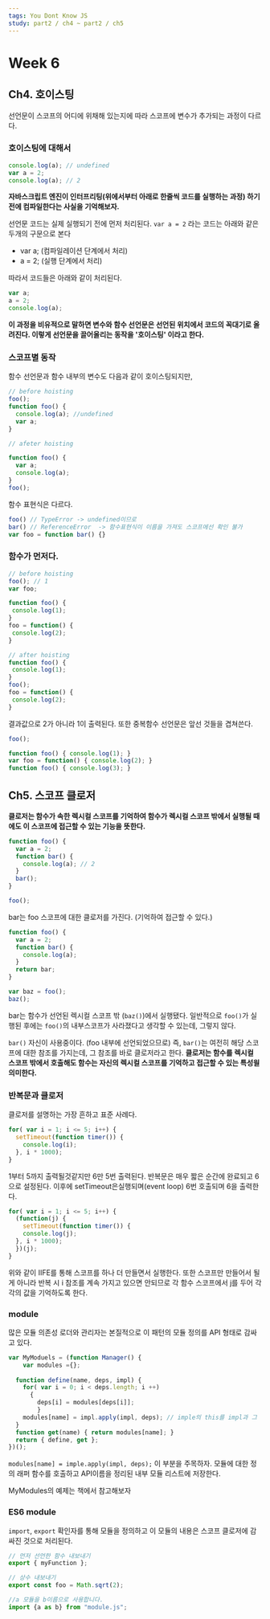 ```yaml
---
tags: You Dont Know JS
study: part2 / ch4 ~ part2 / ch5
---
```


# Week 6

## Ch4. 호이스팅

선언문이 스코프의 어디에 위채해 있는지에 따라 스코프에 변수가 추가되는 과정이 다르다.

### 호이스팅에 대해서

```javascript
console.log(a); // undefined
var a = 2;
console.log(a); // 2
```

**자바스크립트 엔진이 인터프리팅(위에서부터 아래로 한줄씩 코드를 실행하는 과정) 하기전에 컴파일한다는 사실을 기억해보자.**

선언문 코드는 실제 실행되기 전에 먼저 처리된다. `var a = 2` 라는 코드는 아래와 같은 두개의 구문으로 본다

- var a; (컴파일레이션 단계에서 처리)
- a = 2; (실행 단계에서 처리)

따라서 코드들은 아래와 같이 처리된다.

```javascript
var a;
a = 2;
console.log(a);
```

**이 과정을 비유적으로 말하면 변수와 함수 선언문은 선언된 위치에서 코드의 꼭대기로 올려진다. 이렇게 선언문을 끌어올리는 동작을 '호이스팅' 이라고 한다.**

### 스코프별 동작

함수 선언문과 함수 내부의 변수도 다음과 같이 호이스팅되지만,

```javascript
// before hoisting
foo();
function foo() {
  console.log(a); //undefined
  var a;
}

// afeter hoisting

function foo() {
  var a;
  console.log(a);
}
foo();
```



함수 표현식은 다르다.

```javascript
foo() // TypeError -> undefined이므로
bar() // ReferenceError  -> 함수표현식이 이름을 가져도 스코프에선 확인 불가
var foo = function bar() {}
```



### 함수가 먼저다.

 ```javascript
// before hoisting
foo(); // 1
var foo;

function foo() {
  console.log(1);
}
foo = function() {
  console.log(2);
}

// after hoisting
function foo() {
  console.log(1);
}
foo();
foo = function() {
  console.log(2);
}
 ```

결과값으로 2가 아니라 1이 출력된다. 또한 중복함수 선언문은 앞선 것들을 겹쳐쓴다.

```javascript
foo();

function foo() { console.log(1); }
var foo = function() { console.log(2); }
function foo() { console.log(3); }
```



## Ch5. 스코프 클로저

**클로저는 함수가 속한 렉시컬 스코프를 기억하여 함수가 렉시컬 스코프 밖에서 실행될 때에도 이 스코프에 접근할 수 있는 기능을 뜻한다.**

```javascript
function foo() {
  var a = 2;
  function bar() {
    console.log(a); // 2
  }
  bar();
}

foo();
```

bar는 foo 스코프에 대한 클로저를 가진다. (기억하여 접근할 수 있다.)



```javascript
function foo() {
  var a = 2;
  function bar() {
    console.log(a);
  }
  return bar;
}

var baz = foo();
baz(); 
```

bar는 함수가 선언된 렉시컬 스코프 밖 (`baz()`)에서 실행됐다. 일반적으로 `foo()`가 실행된 후에는 `foo()`의 내부스코프가 사라졌다고 생각할 수 있는데, 그렇지 않다.

`bar()` 자신이 사용중이다. (foo 내부에 선언되었으므로) 즉, `bar()`는 여전히 해당 스코프에 대한 참조를 가지는데, 그 참조를 바로 클로저라고 한다. **클로저는 함수를 렉시컬 스코프 밖에서 호출해도 함수는 자신의 렉시컬 스코프를 기억하고 접근할 수 있는 특성읠 의미한다.**



### 반복문과 클로저

 클로저를 설명하는 가장 흔하고 표준 사례다.

```javascript
for( var i = 1; i <= 5; i++) {
  setTimeout(function timer()) {
  	console.log(i);           
  }, i * 1000);
}
```

1부터 5까지 출력될것같지만 6만 5번 출력된다. 반복문은 매우 짧은 순간에 완료되고 6으로 설정된다. 이후에 setTimeout은실행되며(event loop) 6번 호출되며 6을 출력한다.



```javascript
for( var i = 1; i <= 5; i++) {
  (function(j) {
    setTimeout(function timer()) {
  	console.log(j);           
  }, i * 1000);
  })(j);
}
```

위와 같이  IIFE를 통해 스코프를 하나 더 만들면서 실행한다. 또한 스코프만 만들어서 될게 아니라 반복 시 i 참조를 계속 가지고 있으면 안되므로 각 함수 스코프에서 j를 두어 각각의 값을 기억하도록 한다.



### module

많은 모듈 의존성 로더와 관리자는 본질적으로 이 패턴의 모듈 정의를 API 형태로 감싸고 있다.

```javascript
var MyModuels = (function Manager() {
	var modules ={};
  
  function define(name, deps, impl) {
    for( var i = 0; i < deps.length; i ++)
	  {
   		deps[i] = modules[deps[i]];
 		}
    modules[name] = impl.apply(impl, deps); // imple의 this를 impl과 그 인수들을 전달하고 호출한다.
  }
  function get(name) { return modules[name]; }
  return { define, get };
})();
```

`modules[name] = imple.apply(impl, deps);` 이 부분을 주목하자. 모듈에 대한 정의 래퍼 함수를 호출하고 API이름을 정리된 내부 모듈 리스트에 저장한다.

MyModules의 예제는 책에서 참고해보자



### ES6 module

`import`, `export` 확인자를 통해 모듈을 정의하고 이 모듈의 내용은 스코프 클로저에 감싸진 것으로 처리된다.

```javascript
// 먼저 선언한 함수 내보내기
export { myFunction };

// 상수 내보내기
export const foo = Math.sqrt(2);

//a 모듈을 b이름으로 사용합니다.
import {a as b} from "module.js";
```
